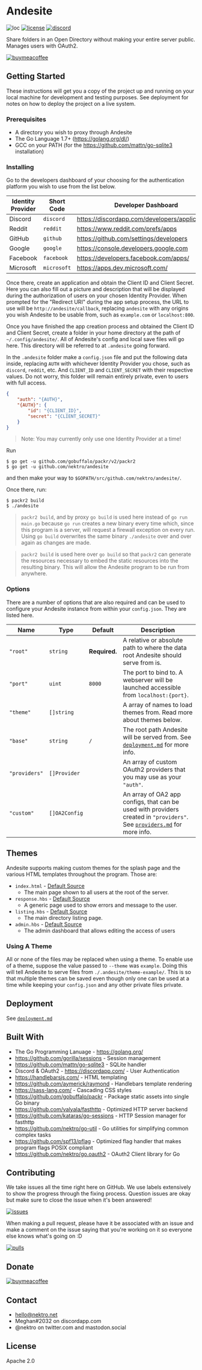# Andesite
![loc](https://tokei.rs/b1/github/nektro/andesite)
[![license](https://img.shields.io/github/license/nektro/andesite.svg)](https://github.com/nektro/andesite/blob/master/LICENSE)
[![discord](https://img.shields.io/discord/551971034593755159.svg)](https://discord.gg/P6Y4zQC)

Share folders in an Open Directory without making your entire server public. Manages users with OAuth2.

[![buymeacoffee](https://www.buymeacoffee.com/assets/img/custom_images/orange_img.png)](https://www.buymeacoffee.com/nektro)

## Getting Started
These instructions will get you a copy of the project up and running on your local machine for development and testing purposes. See deployment for notes on how to deploy the project on a live system.

### Prerequisites
- A directory you wish to proxy through Andesite
- The Go Language 1.7+ (https://golang.org/dl/)
- GCC on your PATH (for the https://github.com/mattn/go-sqlite3 installation)

### Installing
Go to the developers dashboard of your choosing for the authentication platform you wish to use from the list below.

| Identity Provider | Short Code | Developer Dashboard |
| --- | --- | --- |
| Discord | `discord` | https://discordapp.com/developers/applications/ |
| Reddit | `reddit` | https://www.reddit.com/prefs/apps |
| GitHub | `github` | https://github.com/settings/developers |
| Google | `google` | https://console.developers.google.com |
| Facebook | `facebook` | https://developers.facebook.com/apps/ |
| Microsoft | `microsoft` | https://apps.dev.microsoft.com/ |


Once there, create an application and obtain the Client ID and Client Secret. Here you can also fill out a picture and description that will be displayed during the authorization of users on your chosen Identity Provider. When prompted for the "Redirect URI" during the app setup process, the URL to use will be `http://andesite/callback`, replacing `andesite` with any origins you wish Andesite to be usable from, such as `example.com` or `localhost:800`.

Once you have finished the app creation process and obtained the Client ID and Client Secret, create a folder in your home directory at the path of `~/.config/andesite/`. All of Andesite's config and local save files will go here. This directory will be referred to at `.andesite` going forward.

In the `.andesite` folder make a `config.json` file and put the following data inside, replacing `AUTH` with whichever Identity Provider you chose, such as `discord`, `reddit`, etc. And `CLIENT_ID` and `CLIENT_SECRET` with their respective values. Do not worry, this folder will remain entirely private, even to users with full access.

```json
{
    "auth": "{AUTH}",
    "{AUTH}": {
        "id": "{CLIENT_ID}",
        "secret": "{CLIENT_SECRET}"
    }
}
```

> Note: You may currently only use one Identity Provider at a time!

Run
```
$ go get -u github.com/gobuffalo/packr/v2/packr2
$ go get -u github.com/nektro/andesite
```
and then make your way to `$GOPATH/src/github.com/nektro/andesite/`.

Once there, run:
```
$ packr2 build
$ ./andesite
```

> `packr2 build`, and by proxy `go build` is used here instead of `go run main.go` because `go run` creates a new binary every time which, since this program is a server, will request a firewall exception on every run. Using `go build` overwrites the same binary `./andesite` over and over again as changes are made.

> `packr2 build` is used here over `go build` so that `packr2` can generate the resources necessary to embed the static resources into the resulting binary. This will allow the Andesite program to be run from anywhere.

### Options
There are a number of options that are also required and can be used to configure your Andesite instance from within your `config.json`. They are listed here.

| Name | Type | Default | Description |
|------|------|---------|-------------|
| `"root"` | `string` | **Required.** | A relative or absolute path to where the data root Andesite should serve from is. |
| `"port"` | `uint` | `8000` | The port to bind to. A webserver will be launched accessible from `localhost:{port}`. |
| `"theme"` | `[]string` | ` ` | A array of names to load themes from. Read more about themes below. |
| `"base"` | `string` | `/` | The root path Andesite will be served from. See [`deployment.md`](docs/deployment.md) for more info. |
| `"providers"` | `[]Provider` | ` ` | An array of custom OAuth2 providers that you may use as your `"auth"`. |
| `"custom"` | `[]OA2Config` | ` ` | An array of OA2 app configs, that can be used with providers created in `"providers"`. See [`providers.md`](docs/providers.md) for more info. |

## Themes
Andesite supports making custom themes for the splash page and the various HTML templates throughout the program. Those are:
- `index.html` - [Default Source](./www/index.html)
    - The main page shown to all users at the root of the server.
- `response.hbs` - [Default Source](./www/response.hbs)
    - A generic page used to show errors and message to the user.
- `listing.hbs` - [Default Source](./www/listing.hbs)
    - The main directory listing page.
- `admin.hbs` - [Default Source](./www/admin.hbs)
    - The admin dashboard that allows editing the access of users

### Using A Theme
All or none of the files may be replaced when using a theme. To enable use of a theme, suppose the value passed to `--theme` was `example`. Doing this will tell Andesite to serve files from `./.andesite/theme-example/`. This is so that multiple themes can be saved even though only one can be used at a time while keeping your `config.json` and any other private files private.

## Deployment
See [`deployment.md`](docs/deployment.md)

## Built With
- The Go Programming Lanuage - https://golang.org/
- https://github.com/gorilla/sessions - Session management
- https://github.com/mattn/go-sqlite3 - SQLite handler
- Discord & OAuth2 - https://discordapp.com/ - User Authentication
- https://handlebarsjs.com/ - HTML templating
- https://github.com/aymerick/raymond - Handlebars template rendering
- https://sass-lang.com/ - Cascading CSS styles
- https://github.com/gobuffalo/packr - Package static assets into single Go binary
- https://github.com/valyala/fasthttp - Optimized HTTP server backend
- https://github.com/kataras/go-sessions - HTTP Session manager for fasthttp
- https://github.com/nektro/go-util - Go utilities for simplifying common complex tasks
- https://github.com/spf13/pflag - Optimized flag handler that makes program flags POSIX compliant
- https://github.com/nektro/go.oauth2 - OAuth2 Client library for Go

## Contributing
We take issues all the time right here on GitHub. We use labels extensively to show the progress through the fixing process. Question issues are okay but make sure to close the issue when it's been answered!

[![issues](https://img.shields.io/github/issues/nektro/andesite.svg)](https://github.com/nektro/andesite/issues)

When making a pull request, please have it be associated with an issue and make a comment on the issue saying that you're working on it so everyone else knows what's going on :D

[![pulls](https://img.shields.io/github/issues-pr/nektro/andesite.svg)](https://github.com/nektro/andesite/pulls)

## Donate
[![buymeacoffee](https://www.buymeacoffee.com/assets/img/custom_images/orange_img.png)](https://www.buymeacoffee.com/nektro)

## Contact
- hello@nektro.net
- Meghan#2032 on discordapp.com
- @nektro on twitter.com and mastodon.social

## License
Apache 2.0
